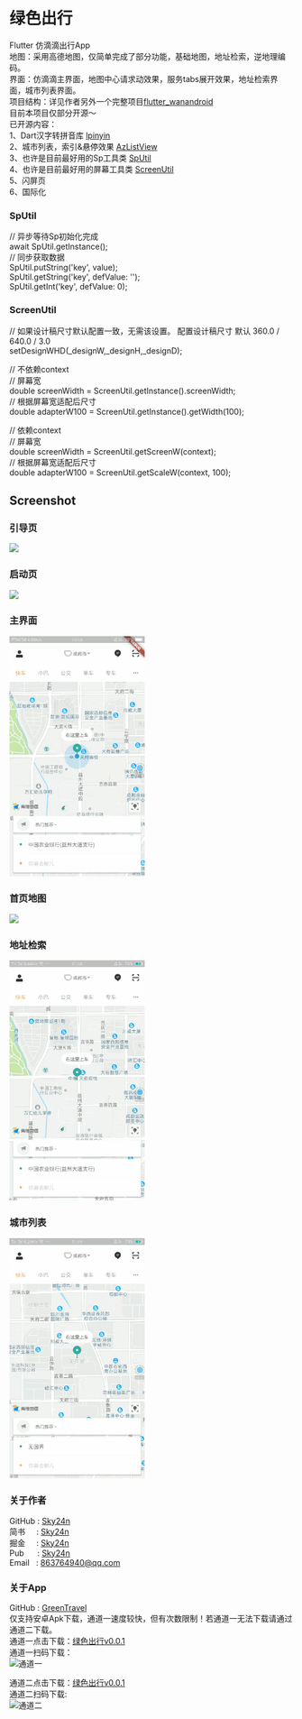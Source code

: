 # 绿色出行
Flutter 仿滴滴出行App  
地图：采用高德地图，仅简单完成了部分功能，基础地图，地址检索，逆地理编码。  
界面：仿滴滴主界面，地图中心请求动效果，服务tabs展开效果，地址检索界面，城市列表界面。  
项目结构：详见作者另外一个完整项目[flutter_wanandroid](https://github.com/Sky24n/flutter_wanandroid)   
目前本项目仅部分开源～  
已开源内容：  
1、Dart汉字转拼音库 [lpinyin](https://github.com/flutterchina/lpinyin)  
2、城市列表，索引&悬停效果 [AzListView](https://github.com/flutterchina/azlistview)  
3、也许是目前最好用的Sp工具类 [SpUtil](https://github.com/Sky24n/flustars)  
4、也许是目前最好用的屏幕工具类 [ScreenUtil](https://github.com/Sky24n/flustars)  
5、闪屏页  
6、国际化

### SpUtil  
// 异步等待Sp初始化完成  
await SpUtil.getInstance();   
// 同步获取数据  
SpUtil.putString('key', value);  
SpUtil.getString('key', defValue: '');  
SpUtil.getInt('key', defValue: 0);  
  
### ScreenUtil  
// 如果设计稿尺寸默认配置一致，无需该设置。  配置设计稿尺寸 默认 360.0 / 640.0 / 3.0  
setDesignWHD(_designW,_designH,_designD);  

// 不依赖context  
// 屏幕宽  
double screenWidth = ScreenUtil.getInstance().screenWidth;  
// 根据屏幕宽适配后尺寸  
double adapterW100 = ScreenUtil.getInstance().getWidth(100);  

// 依赖context  
// 屏幕宽  
double screenWidth = ScreenUtil.getScreenW(context);  
// 根据屏幕宽适配后尺寸  
double adapterW100 = ScreenUtil.getScaleW(context, 100);  


## Screenshot
### 引导页
<img src="https://raw.githubusercontent.com/Sky24n/LDocuments/master/AppImgs/green_travel/guide.gif" width="240">  
   
### 启动页
<img src="https://raw.githubusercontent.com/Sky24n/LDocuments/master/AppImgs/green_travel/splash.gif" width="240">   

### 主界面
<img src="https://raw.githubusercontent.com/Sky24n/LDocuments/master/AppImgs/green_travel/home.gif" width="240">   

### 首页地图
<img src="https://raw.githubusercontent.com/Sky24n/LDocuments/master/AppImgs/green_travel/home_map.gif" width="240">   

### 地址检索
<img src="https://raw.githubusercontent.com/Sky24n/LDocuments/master/AppImgs/green_travel/select_location.gif" width="240">   

### 城市列表
<img src="https://raw.githubusercontent.com/Sky24n/LDocuments/master/AppImgs/green_travel/citylist.gif" width="240">   

### 关于作者
GitHub : [Sky24n](https://github.com/Sky24n)  
简书 &nbsp;&nbsp;&nbsp;&nbsp;: [Sky24n](https://github.com/Sky24n)  
掘金 &nbsp;&nbsp;&nbsp;&nbsp;: [Sky24n](https://github.com/Sky24n)  
Pub &nbsp;&nbsp;&nbsp;&nbsp;&nbsp;: [Sky24n](https://pub.flutter-io.cn/packages?q=email%3A863764940%40qq.com)    
Email &nbsp;&nbsp;: 863764940@qq.com  

### 关于App
GitHub : [GreenTravel](https://github.com/Sky24n/GreenTravel)  
仅支持安卓Apk下载，通道一速度较快，但有次数限制！若通道一无法下载请通过通道二下载。  
通道一点击下载：[绿色出行v0.0.1](http://bmob-cdn-23826.b0.upaiyun.com/2019/02/21/8ee7b4b24043380b80f5990357c93092.apk)  
通道一扫码下载：  
![通道一](https://user-gold-cdn.xitu.io/2019/2/21/1690bda285f8263a?w=360&h=360&f=png&s=54250)

通道二点击下载：[绿色出行v0.0.1](https://raw.githubusercontent.com/Sky24n/LDocuments/master/AppStore/green_travel_a.apk)  
通道二扫码下载:   
![通道二](https://user-gold-cdn.xitu.io/2019/2/20/1690a0ced26b695e?w=360&h=360&f=png&s=20552)
